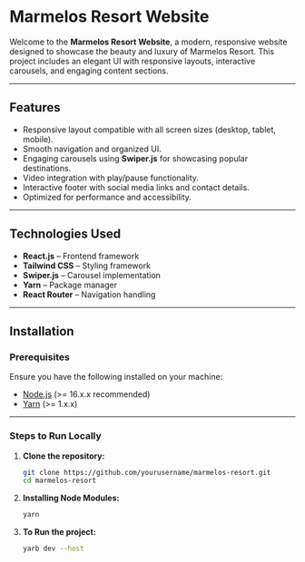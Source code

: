 # **Marmelos Resort Website**

Welcome to the **Marmelos Resort Website**, a modern, responsive website designed to showcase the beauty and luxury of Marmelos Resort. This project includes an elegant UI with responsive layouts, interactive carousels, and engaging content sections.

---

## **Features**

- Responsive layout compatible with all screen sizes (desktop, tablet, mobile).
- Smooth navigation and organized UI.
- Engaging carousels using **Swiper.js** for showcasing popular destinations.
- Video integration with play/pause functionality.
- Interactive footer with social media links and contact details.
- Optimized for performance and accessibility.

---

## **Technologies Used**

- **React.js** – Frontend framework
- **Tailwind CSS** – Styling framework
- **Swiper.js** – Carousel implementation
- **Yarn** – Package manager
- **React Router** – Navigation handling

---

## **Installation**

### **Prerequisites**

Ensure you have the following installed on your machine:

- [Node.js](https://nodejs.org/) (>= 16.x.x recommended)
- [Yarn](https://yarnpkg.com/) (>= 1.x.x)

---

### **Steps to Run Locally**

1. **Clone the repository:**
   ```bash
   git clone https://github.com/yourusername/marmelos-resort.git
   cd marmelos-resort

2. **Installing Node Modules:**
   ```bash
   yarn

3. **To Run the project:**
   ```bash
   yarb dev --host 
